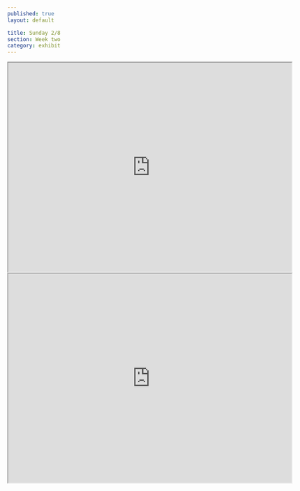 ```yaml
---
published: true
layout: default

title: Sunday 2/8
section: Week two
category: exhibit
---
```



<iframe width="650" height="480" src="http://180.0.5.199:81/ImageViewer?Direction=&Resolution=640x480&Quality=Standard&Size=STD&PresetOperation=Move&Data=0&Frame2=PanTilt&Type=&Language=0&PanTiltMin=0&RPeriod=65535&Sound=Enable&Mode=JPEG&SendMethod=1&View=Normal"></iframe>

<iframe width="650" height="480" src="http://123.108.159.199/ImageViewer?Direction=&Resolution=640x480&Quality=Standard&Size=STD&PresetOperation=Move&Data=0&Frame2=PanTilt&Type=&Language=0&RPeriod=65535&Sound=Enable&Mode=JPEG&SendMethod=1&View=Normal"></iframe>
